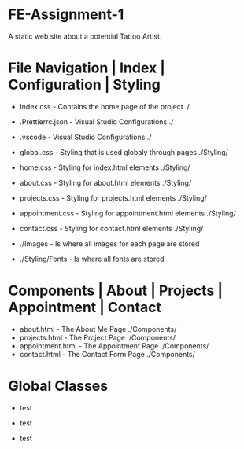 # FE-Assignment-1

A static web site about a potential Tattoo Artist.

# File Navigation | Index | Configuration | Styling

- Index.css - Contains the home page of the project ./

- .Prettierrc.json - Visual Studio Configurations ./
- .vscode - Visual Studio Configurations ./

- global.css - Styling that is used globaly through pages ./Styling/
- home.css - Styling for index.html elements ./Styling/
- about.css - Styling for about.html elements ./Styling/
- projects.css - Styling for projects.html elements ./Styling/
- appointment.css - Styling for appointment.html elements ./Styling/
- contact.css - Styling for contact.html elements ./Styling/

- ./Images - Is where all images for each page are stored

- ./Styling/Fonts - Is where all fonts are stored

# Components | About | Projects | Appointment | Contact

- about.html - The About Me Page ./Components/
- projects.html - The Project Page ./Components/
- appointment.html - The Appointment Page ./Components/
- contact.html - The Contact Form Page ./Components/

# Global Classes

- test

* test

- test
